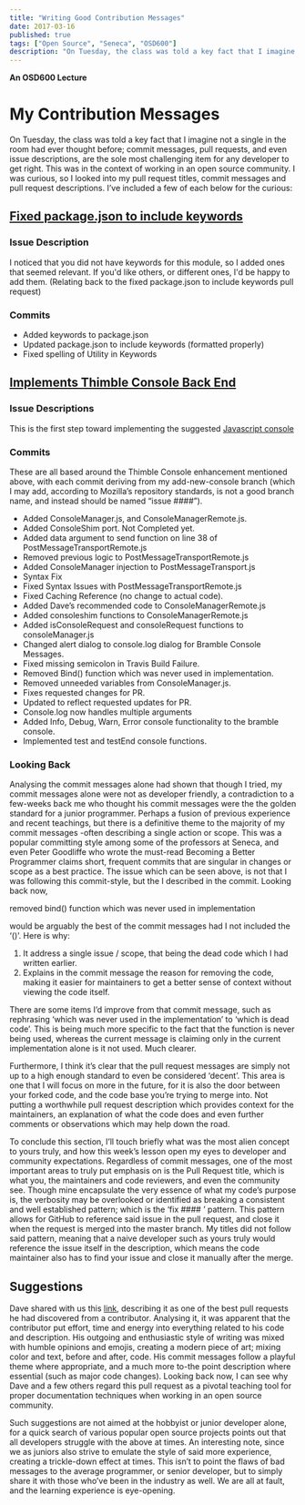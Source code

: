 ```yaml
---
title: "Writing Good Contribution Messages"
date: 2017-03-16
published: true
tags: ["Open Source", "Seneca", "OSD600"]
description: "On Tuesday, the class was told a key fact that I imagine not a single in the room had ever thought before; commit messages, pull requests, and even issue descriptions, are the sole most challenging item for any developer to get right. This was in the context of working in an open source community. I was curious, so I looked into my pull request titles, commit messages and pull request descriptions."
---
```


**An OSD600 Lecture**

# My Contribution Messages

On Tuesday, the class was told a key fact that I imagine not a single in the room had ever thought before; commit messages, pull requests, and even issue descriptions, are the sole most challenging item for any developer to get right. This was in the context of working in an open source community. I was curious, so I looked into my pull request titles, commit messages and pull request descriptions. I’ve included a few of each below for the curious:

## [Fixed package.json to include keywords](https://github.com/isaacs/node-glob/pull/317)

### Issue Description

I noticed that you did not have keywords for this module, so I added ones that seemed relevant. If you'd like others, or different ones, I'd be happy to add them. (Relating back to the fixed package.json to include keywords pull request)

### Commits

- Added keywords to package.json
- Updated package.json to include keywords (formatted properly)
- Fixed spelling of Utility in Keywords

## [Implements Thimble Console Back End](https://github.com/mozilla/brackets/pull/624#pullrequestreview-26614900)

### Issue Descriptions

This is the first step toward implementing the suggested [Javascript console](https://github.com/mozilla/thimble.mozilla.org/issues/1675)

### Commits

These are all based around the Thimble Console enhancement mentioned above, with each commit deriving from my add-new-console branch (which I may add, according to Mozilla’s repository standards, is not a good branch name, and instead should be named “issue ####”).

- Added ConsoleManager.js, and ConsoleManagerRemote.js.
- Added ConsoleShim port. Not Completed yet.
- Added data argument to send function on line 38 of PostMessageTransportRemote.js
- Removed previous logic to PostMessageTransportRemote.js
- Added ConsoleManager injection to PostMessageTransport.js
- Syntax Fix
- Fixed Syntax Issues with PostMessageTransportRemote.js
- Fixed Caching Reference (no change to actual code).
- Added Dave’s recommended code to ConsoleManagerRemote.js
- Added consoleshim functions to ConsoleManagerRemote.js
- Added isConsoleRequest and consoleRequest functions to consoleManager.js
- Changed alert dialog to console.log dialog for Bramble Console Messages.
- Fixed missing semicolon in Travis Build Failure.
- Removed Bind() function which was never used in implementation.
- Removed unneeded variables from ConsoleManager.js.
- Fixes requested changes for PR.
- Updated to reflect requested updates for PR.
- Console.log now handles multiple arguments
- Added Info, Debug, Warn, Error console functionality to the bramble console.
- Implemented test and testEnd console functions.

### Looking Back

Analysing the commit messages alone had shown that though I tried, my commit messages alone were not as developer friendly, a contradiction to a few-weeks back me who thought his commit messages were the the golden standard for a junior programmer. Perhaps a fusion of previous experience and recent teachings, but there is a definitive theme to the majority of my commit messages -often describing a single action or scope. This was a popular committing style among some of the professors at Seneca, and even Peter Goodliffe who wrote the must-read Becoming a Better Programmer claims short, frequent commits that are singular in changes or scope as a best practice. The issue which can be seen above, is not that I was following this commit-style, but the I described in the commit. Looking back now,

removed bind() function which was never used in implementation

would be arguably the best of the commit messages had I not included the ‘()’. Here is why:

1. It address a single issue / scope, that being the dead code which I had written earlier.
2. Explains in the commit message the reason for removing the code, making it easier for maintainers to get a better sense of context without viewing the code itself.

There are some items I’d improve from that commit message, such as rephrasing ‘which was never used in the implementation’ to ‘which is dead code’. This is being much more specific to the fact that the function is never being used, whereas the current message is claiming only in the current implementation alone is it not used. Much clearer.

Furthermore, I think it’s clear that the pull request messages are simply not up to a high enough standard to even be considered ‘decent’. This area is one that I will focus on more in the future, for it is also the door between your forked code, and the code base you’re trying to merge into. Not putting a worthwhile pull request description which provides context for the maintainers, an explanation of what the code does and even further comments or observations which may help down the road.

To conclude this section, I’ll touch briefly what was the most alien concept to yours truly, and how this week’s lesson open my eyes to developer and community expectations. Regardless of commit messages, one of the most important areas to truly put emphasis on is the Pull Request title, which is what you, the maintainers and code reviewers, and even the community see. Though mine encapsulate the very essence of what my code’s purpose is, the verbosity may be overlooked or identified as breaking a consistent and well established pattern; which is the ‘fix #### ’ pattern. This pattern allows for GitHub to reference said issue in the pull request, and close it when the request is merged into the master branch. My titles did not follow said pattern, meaning that a naive developer such as yours truly would reference the issue itself in the description, which means the code maintainer also has to find your issue and close it manually after the merge.

## Suggestions

Dave shared with us this [link](https://github.com/mozilla/thimble.mozilla.org/pull/1559), describing it as one of the best pull requests he had discovered from a contributor. Analysing it, it was apparent that the contributor put effort, time and energy into everything related to his code and description. His outgoing and enthusiastic style of writing was mixed with humble opinions and emojis, creating a modern piece of art; mixing color and text, before and after, code. His commit messages follow a playful theme where appropriate, and a much more to-the point description where essential (such as major code changes). Looking back now, I can see why Dave and a few others regard this pull request as a pivotal teaching tool for proper documentation techniques when working in an open source community.

Such suggestions are not aimed at the hobbyist or junior developer alone, for a quick search of various popular open source projects points out that all developers struggle with the above at times. An interesting note, since we as juniors also strive to emulate the style of said more experience, creating a trickle-down effect at times. This isn’t to point the flaws of bad messages to the average programmer, or senior developer, but to simply share it with those who’ve been in the industry as well. We are all at fault, and the learning experience is eye-opening.
